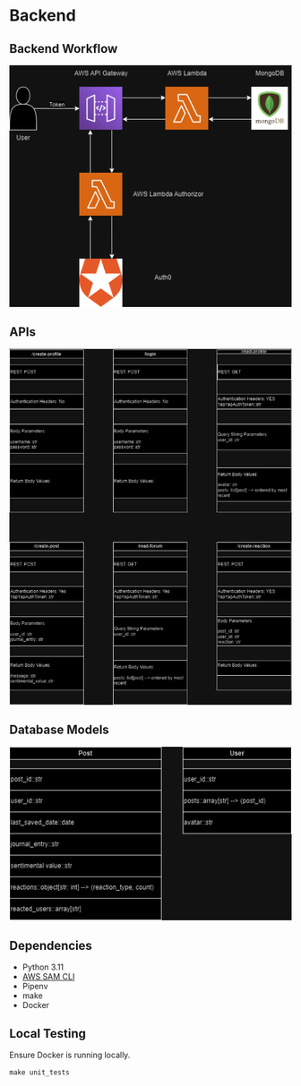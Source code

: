 # Backend


## Backend Workflow
![ScreenShot](./assets/backend_workflow.drawio.png)



## APIs
![ScreenShot](./assets/backend_APIs.drawio.png)

## Database Models

![ScreenShot](./assets/backend_models.drawio.png)

## Dependencies
* Python 3.11
* [AWS SAM CLI](https://aws.amazon.com/serverless/sam/)
* Pipenv
* make 
* Docker

## Local Testing
Ensure Docker is running locally.
```
make unit_tests
```